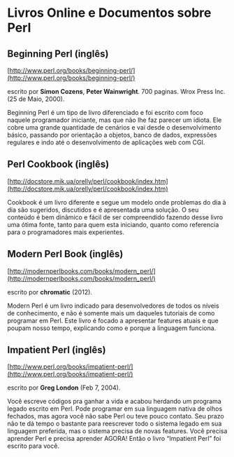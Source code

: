 Livros Online e Documentos sobre Perl
=====================================

Beginning Perl (inglês)
-----------------------
[http://www.perl.org/books/beginning-perl/](http://www.perl.org/books/beginning-perl/)

escrito por **Simon Cozens**, **Peter Wainwright**. 700 paginas. Wrox Press Inc. (25 de Maio, 2000).

Beginning Perl é um tipo de livro diferenciado e foi escrito com foco naquele programador iniciante, mas que não lhe faz parecer um idiota. Ele cobre uma grande quantidade de cenários e vai desde o desenvolvimento básico, passando por orientação a objetos, banco de dados, expressões regulares e indo até o desenvolvimento de aplicações web com CGI.



Perl Cookbook (inglês)
----------------------
[http://docstore.mik.ua/orelly/perl/cookbook/index.htm](http://docstore.mik.ua/orelly/perl/cookbook/index.htm)

Cookbook é um livro diferente e segue um modelo onde problemas do dia à dia são sugeridos, discutidos e é apresentada uma solução. O seu conteúdo é bem dinâmico e fácil de ser compreendido fazendo desse livro uma ótima fonte, tanto para quem esta iniciando, quanto como referencia para o programadores mais experientes.



Modern Perl Book (inglês)
-------------------------
[http://modernperlbooks.com/books/modern_perl/](http://modernperlbooks.com/books/modern_perl/)

escrito por **chromatic** (2012).

Modern Perl é um livro indicado para desenvolvedores de todos os níveis de conhecimento, e não é somente mais um daqueles tutoriais de como programar em Perl. Este livro é focado a apresentar features atuais e que poupam nosso tempo, explicando como e porque a linguagem funciona.



Impatient Perl (inglês)
-----------------------
[http://www.perl.org/books/impatient-perl/](http://www.perl.org/books/impatient-perl/)

escrito por **Greg London** (Feb 7, 2004).

Você escreve códigos pra ganhar a vida e acabou herdando um programa legado escrito em Perl. Pode programar em sua linguagem nativa de olhos fechados, mas agora você não sabe Perl ou teve pouco contato. Seu prazo não te dá tempo o bastante para reescrever todo o sistema legado em sua linguagem preferida, mas o sistema precisa de novas features. Você precisa aprender Perl e precisa aprender AGORA! Então o livro “Impatient Perl” foi escrito para você.

